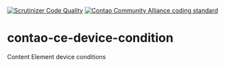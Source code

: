 
[![Scrutinizer Code Quality](https://scrutinizer-ci.com/g/revision6/contao-device-condition/badges/quality-score.png?b=master)](https://scrutinizer-ci.com/g/revision6/contao-device-condition/?branch=master)
[![Contao Community Alliance coding standard](http://img.shields.io/badge/cca-coding_standard-red.svg?style=flat-square)](https://github.com/contao-community-alliance/coding-standard)

# contao-ce-device-condition
Content Element device conditions
